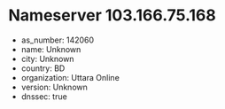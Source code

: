 # Nameserver 103.166.75.168

* as_number: 142060
* name: Unknown
* city: Unknown
* country: BD
* organization: Uttara Online
* version: Unknown
* dnssec: true
